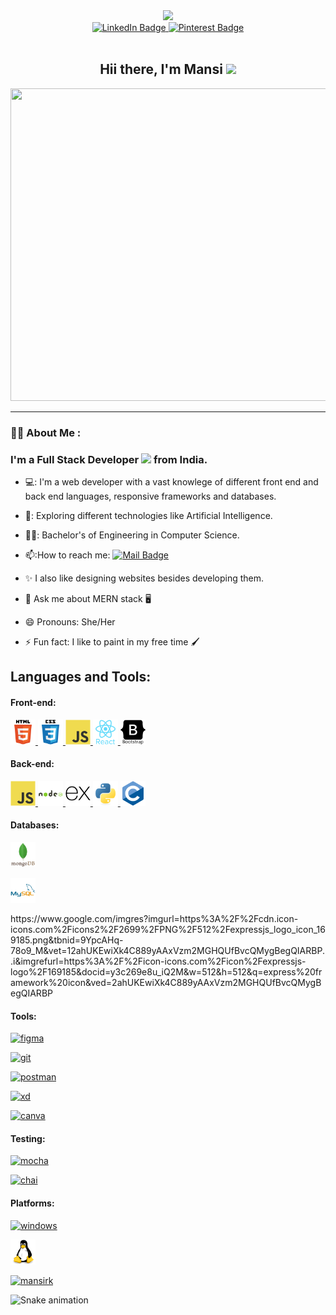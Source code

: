 

<div id="header" align="center">
  <img src="https://media.giphy.com/media/WFZvB7VIXBgiz3oDXE/giphy.gif" width="150"/>
</div>

<div id="badges" align = "center">
  <a href="www.linkedin.com/in/mansi-kamble">
    <img src="https://img.shields.io/badge/LinkedIn-blue?style=for-the-badge&logo=linkedin&logoColor=white" alt="LinkedIn Badge"/>
  </a>

  <a href="https://pin.it/5eH04LT">
    <img src="https://img.shields.io/badge/Pinterest-red?style=for-the-badge&logo=pinterest&logoColor=white" alt="Pinterest Badge"/>
  </a>
</div>

<div id = "profile-views" align = "center">
 <img src="https://komarev.com/ghpvc/?username=MansiRK&style=flat-square&color=red" alt="" /> 
</div>

<h2 align="center">
  Hii there, I'm Mansi
  <img src="https://media.giphy.com/media/hvRJCLFzcasrR4ia7z/giphy.gif" width="30px"/>
</h2>



<div id= "banner" align="center">
  <img src="https://i.pinimg.com/564x/6f/87/2e/6f872e3ca7ad565c0a2904a47f08f6e5.jpg" width="800" height="500"/>
</div>

---

### :woman_technologist: About Me :
<div>
 <h3> I'm a Full Stack Developer <img src="https://media.giphy.com/media/WUlplcMpOCEmTGBtBW/giphy.gif" width="30"> from India. </h3>
</div>

- 💻: I'm a web developer with a vast knowlege of different front end and back end languages, responsive frameworks and databases.

- 🤖: Exploring different technologies like Artificial Intelligence.

- 🧑‍🎓: Bachelor's of Engineering in Computer Science.

- 📫:How to reach me:  <a p3 href="mansikamble1110@gmail.com">
    <img src="https://img.shields.io/badge/Gmail-green?style=for-the-badge&logo=gmail&logoColor=white" alt="Mail Badge"/>
  </a>

- ✨ I also like designing websites besides developing them.
  
- 💬 Ask me about MERN stack 🖥️
  
- 😄 Pronouns: She/Her
  
- ⚡ Fun fact: I like to paint in my free time 🖌️

<h2 align="left">Languages and Tools:</h2>

<h4> Front-end: </h4>

<p align="left"> 

<a href="https://www.w3.org/html/" target="_blank" rel="noreferrer"> <img src="https://raw.githubusercontent.com/devicons/devicon/master/icons/html5/html5-original-wordmark.svg" alt="html5" width="40" height="40"/> </a> <a href="https://www.w3schools.com/css/" target="_blank" rel="noreferrer"> <img src="https://raw.githubusercontent.com/devicons/devicon/master/icons/css3/css3-original-wordmark.svg" alt="css3" width="40" height="40"/> </a> <a href="https://developer.mozilla.org/en-US/docs/Web/JavaScript" target="_blank" rel="noreferrer"> <img src="https://raw.githubusercontent.com/devicons/devicon/master/icons/javascript/javascript-original.svg" alt="javascript" width="40" height="40"/> </a> <a href="https://reactjs.org/" target="_blank" rel="noreferrer"> <img src="https://raw.githubusercontent.com/devicons/devicon/master/icons/react/react-original-wordmark.svg" alt="react" width="40" height="40"/> </a> <a href="https://getbootstrap.com" target="_blank" rel="noreferrer"> <img src="https://raw.githubusercontent.com/devicons/devicon/master/icons/bootstrap/bootstrap-plain-wordmark.svg" alt="bootstrap" width="40" height="40"/> 
</a>

</p>

<h4> Back-end: </h4>

<p align="left"> 

<a href="https://developer.mozilla.org/en-US/docs/Web/JavaScript" target="_blank" rel="noreferrer"> <img src="https://raw.githubusercontent.com/devicons/devicon/master/icons/javascript/javascript-original.svg" alt="javascript" width="40" height="40"/> </a> <a href="https://nodejs.org" target="_blank" rel="noreferrer"> <img src="https://raw.githubusercontent.com/devicons/devicon/master/icons/nodejs/nodejs-original-wordmark.svg" alt="nodejs" width="40" height="40"/> </a> <a href="https://expressjs.com" target="_blank" rel="noreferrer"> <img src="https://raw.githubusercontent.com/devicons/devicon/master/icons/express/express-original.svg" alt="express" width="40" height="40"/> </a> <a href="https://www.python.org" target="_blank" rel="noreferrer"> <img src="https://raw.githubusercontent.com/devicons/devicon/master/icons/python/python-original.svg" alt="python" width="40" height="40"/> </a> <a href="https://www.cprogramming.com/" target="_blank" rel="noreferrer"> <img src="https://raw.githubusercontent.com/devicons/devicon/master/icons/c/c-original.svg" alt="c" width="40" height="40"/> </a>  

</p>


<h4> Databases: </h4>

<p align="left"> 

<a href="https://www.mongodb.com/" target="_blank" rel="noreferrer"> <img src="https://raw.githubusercontent.com/devicons/devicon/master/icons/mongodb/mongodb-original-wordmark.svg" alt="mongodb" width="40" height="40"/> </a> 

<a href="https://www.mysql.com/" target="_blank" rel="noreferrer"> <img src="https://raw.githubusercontent.com/devicons/devicon/master/icons/mysql/mysql-original-wordmark.svg" alt="mysql" width="40" height="40"/> </a> 

</p>
https://www.google.com/imgres?imgurl=https%3A%2F%2Fcdn.icon-icons.com%2Ficons2%2F2699%2FPNG%2F512%2Fexpressjs_logo_icon_169185.png&tbnid=9YpcAHq-78o9_M&vet=12ahUKEwiXk4C889yAAxVzm2MGHQUfBvcQMygBegQIARBP..i&imgrefurl=https%3A%2F%2Ficon-icons.com%2Ficon%2Fexpressjs-logo%2F169185&docid=y3c269e8u_iQ2M&w=512&h=512&q=express%20framework%20icon&ved=2ahUKEwiXk4C889yAAxVzm2MGHQUfBvcQMygBegQIARBP
<h4> Tools: </h4>

<p align="left"> 
  
<a href="https://www.figma.com/" target="_blank" rel="noreferrer"> <img src="https://www.vectorlogo.zone/logos/figma/figma-icon.svg" alt="figma" width="40" height="40"/> </a> 

<a href="https://git-scm.com/" target="_blank" rel="noreferrer"> <img src="https://www.vectorlogo.zone/logos/git-scm/git-scm-icon.svg" alt="git" width="40" height="40"/> </a>

<a href="https://postman.com" target="_blank" rel="noreferrer"> <img src="https://www.vectorlogo.zone/logos/getpostman/getpostman-icon.svg" alt="postman" width="40" height="40"/> </a> 

<a href="https://www.adobe.com/products/xd.html" target="_blank" rel="noreferrer"> <img src="https://cdn.worldvectorlogo.com/logos/adobe-xd.svg" alt="xd" width="40" height="40"/> </a> </p>

<a href="https://www.canva.com" target="_blank" rel="noreferrer"> <img src="https://cdn.worldvectorlogo.com/logos/canva.svg" alt="canva" width="40" height="40"/> </a> </p>

<h4> Testing: </h4>

<p align="left"> 

<a href="https://mochajs.org" target="_blank" rel="noreferrer"> <img src="https://www.vectorlogo.zone/logos/mochajs/mochajs-icon.svg" alt="mocha" width="40" height="40"/> </a> 

<a href="https://chai.org" target="_blank" rel="noreferrer"> <img src="https://www.vectorlogo.zone/logos/chai/chai-icon.svg" alt="chai" width="40" height="40"/> </a> 

</p>

<h4> Platforms: </h4>

<p align="left"> 

<a href="https://www.windows.org/" target="_blank" rel="noreferrer"> <img src="https://raw.githubusercontent.com/devicons/devicon/master/icons/windows/windows-original.svg" alt="windows" width="40" height="40"/> </a> 

<a href="https://www.linux.org/" target="_blank" rel="noreferrer"> <img src="https://raw.githubusercontent.com/devicons/devicon/master/icons/linux/linux-original.svg" alt="linux" width="40" height="40"/> </a> 

</p>


<p align="left"> <a href="https://github.com/ryo-ma/github-profile-trophy"><img src="https://github-profile-trophy.vercel.app/?username=mansirk" alt="mansirk" /></a> </p>

  ![Snake animation](https://github.com/thepiyushmalhotra/MansiRK/blob/output/github-contribution-grid-snake.svg)
